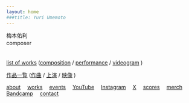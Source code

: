 ```yaml
---
layout: home
###title: Yuri Umemoto
---
```


梅本佑利<br>
composer
　<br>　<br>


[list of works](/list) ([composition](/list?type=composition) / [performance](/list?type=performance) / [videogram](/list?type=videogram) )

[作品一覧](/list) ([作曲](/list?type=composition) / [上演](/list?type=performance) / [映像](/list?type=videogram) )


[about](/about)&emsp;
[works](/works/)&emsp;
[events](/events/)&emsp;
[YouTube](https://www.youtube.com/@YuriUmemoto)&emsp;
[Instagram](https://www.instagram.com/yuri_umemoto)&emsp;
[X](https://x.com/yuriumemoto)&emsp;
[scores](/scores)&emsp;
[merch](https://yuriumemoto.bandcamp.com/merch/)&emsp;
[Bandcamp](https://yuriumemoto.bandcamp.com/)&emsp;
[contact](/contact)


